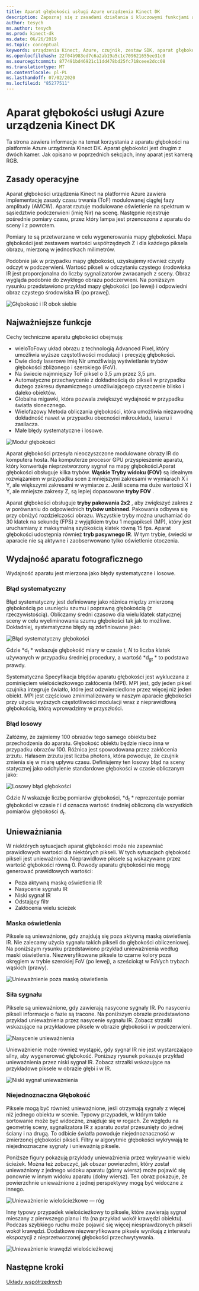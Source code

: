 ```yaml
---
title: Aparat głębokości usługi Azure urządzenia Kinect DK
description: Zapoznaj się z zasadami działania i kluczowymi funkcjami aparatu głębokości w systemie Azure urządzenia Kinect DK.
author: tesych
ms.author: tesych
ms.prod: kinect-dk
ms.date: 06/26/2019
ms.topic: conceptual
keywords: urządzenia Kinect, Azure, czujnik, zestaw SDK, aparat głębokości, TOF, zasady, wydajność, unieważnienie
ms.openlocfilehash: 22f04b983ed7c6a2ab19a5c1c709621655ee31c0
ms.sourcegitcommit: 877491bd46921c11dd478bd25fc718ceee2dcc08
ms.translationtype: MT
ms.contentlocale: pl-PL
ms.lasthandoff: 07/02/2020
ms.locfileid: "85277511"
---
```

# <a name="azure-kinect-dk-depth-camera"></a>Aparat głębokości usługi Azure urządzenia Kinect DK

Ta strona zawiera informacje na temat korzystania z aparatu głębokości na platformie Azure urządzenia Kinect DK. Aparat głębokości jest drugim z dwóch kamer. Jak opisano w poprzednich sekcjach, inny aparat jest kamerą RGB.  

## <a name="operating-principles"></a>Zasady operacyjne

Aparat głębokości urządzenia Kinect na platformie Azure zawiera implementację zasady czasu trwania (ToF) modulowanej ciągłej fazy amplitudy (AMCW). Aparat rzutuje modulowane oświetlenie na spektrum w sąsiedztwie podczerwieni (imię Nir) na scenę. Następnie rejestruje pośrednie pomiary czasu, przez który lampa jest przenoszona z aparatu do sceny i z powrotem.

Pomiary te są przetwarzane w celu wygenerowania mapy głębokości. Mapa głębokości jest zestawem wartości współrzędnych Z i dla każdego piksela obrazu, mierzoną w jednostkach milimetrów.

Podobnie jak w przypadku mapy głębokości, uzyskujemy również czysty odczyt w podczerwieni. Wartość pikseli w odczytaniu czystego środowiska IR jest proporcjonalna do liczby sygnalizatorów zwracanych z sceny. Obraz wygląda podobnie do zwykłego obrazu podczerwieni. Na poniższym rysunku przedstawiono przykład mapy głębokości (po lewej) i odpowiedni obraz czystego środowiska IR (po prawej).

![Głębokość i IR obok siebie](./media/concepts/depth-camera-depth-ir.png)

## <a name="key-features"></a>Najważniejsze funkcje

Cechy techniczne aparatu głębokości obejmują:

- wieloToFowy układ obrazu z technologią Advanced Pixel, który umożliwia wyższe częstotliwości modulacji i precyzję głębokości.
- Dwie diody laserowe imię Nir umożliwiają wyświetlanie trybów głębokości zbliżonego i szerokiego (FoV).
- Na świecie najmniejszy ToF piksel o 3,5 μm przez 3,5 μm.
- Automatyczne przechwycenie z dokładnością do pikseli w przypadku dużego zakresu dynamicznego umożliwiającego czyszczenie blisko i daleko obiektów.
- Globalna migawki, która pozwala zwiększyć wydajność w przypadku światła słonecznego.
- Wielofazowy Metoda obliczania głębokości, która umożliwia niezawodną dokładność nawet w przypadku obecności mikroukładu, laseru i zasilacza.
- Małe błędy systematyczne i losowe.

![Moduł głębokości](./media/concepts/depth-camera-depth-module.jpg)

Aparat głębokości przesyła nieoczyszczone modulowane obrazy IR do komputera hosta. Na komputerze procesor GPU przyspieszenie aparatu, który konwertuje nieprzetworzony sygnał na mapy głębokości.Aparat głębokości obsługuje kilka trybów. **Wąskie Tryby widoku (FOV)** są idealnym rozwiązaniem w przypadku scen z mniejszymi zakresami w wymiarach X i Y, ale większymi zakresami w wymiarze z. Jeśli scena ma duże wartości X i Y, ale mniejsze zakresy Z, są lepiej dopasowane **tryby FOV** .

Aparat głębokości obsługuje **tryby pakowania 2x2** , aby zwiększyć zakres z w porównaniu do odpowiednich **trybów unbinned**. Pakowania odbywa się przy obniżyć rozdzielczości obrazu. Wszystkie tryby można uruchamiać do 30 klatek na sekundę (FPS) z wyjątkiem trybu 1 megapikseli (MP), który jest uruchamiany z maksymalną szybkością klatek równą 15 fps. Aparat głębokości udostępnia również **tryb pasywnego IR**. W tym trybie, świecki w aparacie nie są aktywne i zaobserwowano tylko oświetlenie otoczenia.

## <a name="camera-performance"></a>Wydajność aparatu fotograficznego

Wydajność aparatu jest mierzona jako błędy systematyczne i losowe.

### <a name="systematic-error"></a>Błąd systematyczny

Błąd systematyczny jest definiowany jako różnica między zmierzoną głębokością po usunięciu szumu i poprawną głębokością (z rzeczywistością). Obliczamy średni czasowo dla wielu klatek statycznej sceny w celu wyeliminowania szumu głębokości tak jak to możliwe. Dokładniej, systematyczne błędy są zdefiniowane jako:

![Błąd systematyczny głębokości](./media/concepts/depth-camera-systematic-error.png)

Gdzie *d<sub>t</sub> * wskazuje głębokość miary w czasie *t*, *N* to liczba klatek używanych w przypadku średniej procedury, a wartość *d<sub>gt</sub> * to podstawa prawdy.

Systematyczna Specyfikacja błędów aparatu głębokości jest wykluczana z pominięciem wielościeżkowego zakłócenia (MPI). MPI jest, gdy jeden piksel czujnika integruje światło, które jest odzwierciedlone przez więcej niż jeden obiekt. MPI jest częściowo zminimalizowany w naszym aparacie głębokości przy użyciu wyższych częstotliwości modulacji wraz z nieprawidłową głębokością, którą wprowadzimy w przyszłości.

### <a name="random-error"></a>Błąd losowy

Załóżmy, że zajmiemy 100 obrazów tego samego obiektu bez przechodzenia do aparatu. Głębokość obiektu będzie nieco inna w przypadku obrazów 100. Różnica jest spowodowana przez zakłócenia zrzutu. Hałasem zrzutu jest liczba photons, która powoduje, że czujnik zmienia się w miarę upływu czasu. Definiujemy ten losowy błąd na sceny statycznej jako odchylenie standardowe głębokości w czasie obliczanym jako:

![Losowy błąd głębokości](./media/concepts/depth-camera-random-error.png)

Gdzie *N* wskazuje liczbę pomiarów głębokości, *d<sub>t</sub> * reprezentuje pomiar głębokości w czasie *t* i *d* oznacza wartość średniej obliczoną dla wszystkich pomiarów głębokości *d<sub>t</sub>*.

## <a name="invalidation"></a>Unieważniania

W niektórych sytuacjach aparat głębokości może nie zapewniać prawidłowych wartości dla niektórych pikseli. W tych sytuacjach głębokość pikseli jest unieważniona. Nieprawidłowe piksele są wskazywane przez wartość głębokości równą 0. Powody aparatu głębokości nie mogą generować prawidłowych wartości:

- Poza aktywną maską oświetlenia IR
- Nasycenie sygnału IR
- Niski sygnał IR
- Odstający filtr
- Zakłócenia wielu ścieżek

### <a name="illumination-mask"></a>Maska oświetlenia

Piksele są unieważnione, gdy znajdują się poza aktywną maską oświetlenia IR. Nie zalecamy użycia sygnału takich pikseli do głębokości obliczeniowej. Na poniższym rysunku przedstawiono przykład unieważnienia według maski oświetlenia. Niezweryfikowane piksele to czarne kolory poza okręgiem w trybie szerokiej FoV (po lewej), a sześciokąt w FoVych trybach wąskich (prawy).

![Unieważnienie poza maską oświetlenia](./media/concepts/depth-camera-invalidation-illumination-mask.png)

### <a name="signal-strength"></a>Siła sygnału

Piksele są unieważnione, gdy zawierają nasycone sygnały IR. Po nasyceniu pikseli informacje o fazie są tracone. Na poniższym obrazie przedstawiono przykład unieważnienia przez nasycenie sygnału IR. Zobacz strzałki wskazujące na przykładowe piksele w obrazie głębokości i w podczerwieni.

![Nasycenie unieważnienia](./media/concepts/depth-camera-invalidation-saturation.png)

Unieważnienie może również wystąpić, gdy sygnał IR nie jest wystarczająco silny, aby wygenerować głębokość. Poniższy rysunek pokazuje przykład unieważnienia przez niski sygnał IR. Zobacz strzałki wskazujące na przykładowe piksele w obrazie głębi i w IR.

![Niski sygnał unieważnienia](./media/concepts/depth-camera-invalidation-low-signal.png)

### <a name="ambiguous-depth"></a>Niejednoznaczna Głębokość

Piksele mogą być również unieważnione, jeśli otrzymają sygnały z więcej niż jednego obiektu w scenie. Typowy przypadek, w którym takie sortowanie może być widoczne, znajduje się w rogach.  Ze względu na geometrię sceny, sygnalizatora IR z aparatu został przesunięty do jednej ściany i na drugą. To odbicie światła powoduje niejednoznaczność w zmierzonej głębokości pikseli. Filtry w algorytmie głębokości wykrywają te niejednoznaczne sygnały i unieważnią piksele.

Poniższe figury pokazują przykłady unieważnienia przez wykrywanie wielu ścieżek. Można też zobaczyć, jak obszar powierzchni, który został unieważniony z jednego widoku aparatu (górny wiersz) może pojawić się ponownie w innym widoku aparatu (dolny wiersz). Ten obraz pokazuje, że powierzchnie unieważnione z jednej perspektywy mogą być widoczne z innego.

![Unieważnienie wielościeżkowe — róg](./media/concepts/depth-camera-invalidation-multipath.png)

Inny typowy przypadek wielościeżkowy to piksele, które zawierają sygnał mieszany z pierwszego planu i tła (na przykład wokół krawędzi obiektu). Podczas szybkiego ruchu może pojawić się więcej niesprawdzonych pikseli wokół krawędzi. Dodatkowe niezweryfikowane piksele wynikają z interwału ekspozycji z nieprzetworzonej głębokości przechwytywania.

![Unieważnienie krawędzi wielościeżkowej](./media/concepts/depth-camera-invalidation-edge.png)

## <a name="next-steps"></a>Następne kroki

[Układy współrzędnych](coordinate-systems.md)
